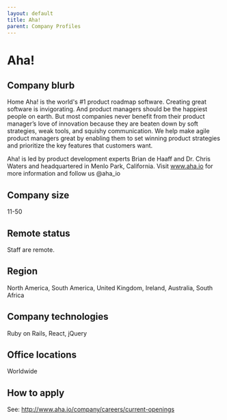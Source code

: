 ```yaml
---
layout: default
title: Aha!
parent: Company Profiles
---
```


# Aha!

## Company blurb

Home
Aha! is the world's #1 product roadmap software. Creating great software is invigorating. And product managers should be the happiest people on earth. But most companies never benefit from their product manager’s love of innovation because they are beaten down by soft strategies, weak tools, and squishy communication. We help make agile product managers great by enabling them to set winning product strategies and prioritize the key features that customers want. 

Aha! is led by product development experts Brian de Haaff and Dr. Chris Waters and headquartered in Menlo Park, California. Visit www.aha.io for more information and follow us @aha_io

## Company size

11-50

## Remote status

Staff are remote.

## Region

North America, South America, United Kingdom, Ireland, Australia, South Africa

## Company technologies

Ruby on Rails, React, jQuery

## Office locations

Worldwide

## How to apply

See: http://www.aha.io/company/careers/current-openings
